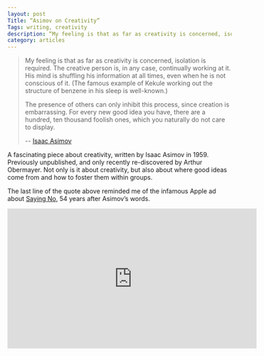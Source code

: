 ```yaml
---
layout: post
Title: “Asimov on Creativity”
Tags: writing, creativity
description: “My feeling is that as far as creativity is concerned, isolation is required. - Asimov”
category: articles
---
```


> My feeling is that as far as creativity is concerned, isolation is required. The creative person is, in any case, continually working at it. His mind is shuffling his information at all times, even when he is not conscious of it. (The famous example of Kekule working out the structure of benzene in his sleep is well-known.)
> 
> The presence of others can only inhibit this process, since creation is embarrassing. For every new good idea you have, there are a hundred, ten thousand foolish ones, which you naturally do not care to display.
>
> -- [Isaac Asimov](http://www.technologyreview.com/view/531911/isaac-asimov-mulls-how-do-people-get-new-ideas/ "How do People Get New Ideas? | Asimov")

A fascinating piece about creativity, written by Isaac Asimov in 1959. Previously unpublished, and only recently re-discovered by Arthur Obermayer. Not only is it about creativity, but also about where good ideas come from and how to foster them within groups. 

The last line of the quote above reminded me of the infamous Apple ad about [Saying No](http://www.foursides.ca/saying-no/ "Saying No | Four Sides"), 54 years after Asimov’s words. 

<center><iframe width="560" height="315" src="http://www.youtube.com/embed/VpZmIiIXuZ0" frameborder="0" allowfullscreen></iframe></center>


